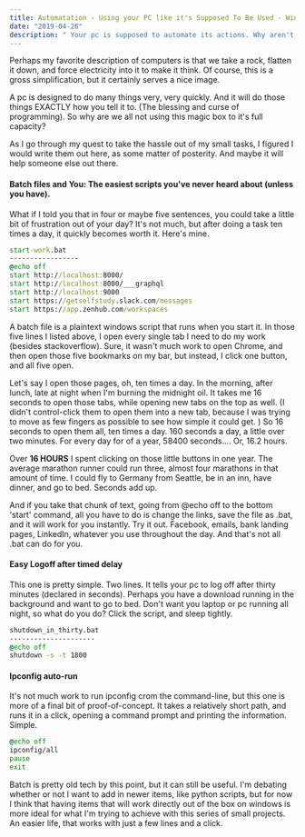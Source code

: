 ```yaml
---
title: Automatation - Using your PC like it's Supposed To Be Used - Windows Edition
date: "2019-04-26"
description: " Your pc is supposed to automate its actions. Why aren't you using that?"
---
```


Perhaps my favorite description of computers is that we take a rock, flatten it down, and force electricity into it to make it think. Of course, this is a gross simplification, but it certainly serves a nice image.

A pc is designed to do many things very, very quickly. And it will do those things EXACTLY how you tell it to. (The blessing and curse of programming). So why are we all not using this magic box to it's full capacity?

As I go through my quest to take the hassle out of my small tasks, I figured I would write them out here, as some matter of posterity. And maybe it will help someone else out there.

#### Batch files and You: The easiest scripts you've never heard about (unless you have).

What if I told you that in four or maybe five sentences, you could take a little bit of frustration out of your day? It's not much, but after doing a task ten times a day, it quickly becomes worth it. Here's mine.

```bat
start-work.bat
-----------------
@echo off
start http://localhost:8000/
start http://localhost:8000/___graphql
start http://localhost:9000
start https://getselfstudy.slack.com/messages
start https://app.zenhub.com/workspaces
```

A batch file is a plaintext windows script that runs when you start it. In those five lines I listed above, I open every single tab I need to do my work (besides stackoverflow). Sure, it wasn't much work to open Chrome, and then open those five bookmarks on my bar, but instead, I click one button, and all five open.

Let's say I open those pages, oh, ten times a day. In the morning, after lunch, late at night when I'm burning the midnight oil. It takes me 16 seconds to open those tabs, while opening new tabs on the top as well. (I didn't control-click them to open them into a new tab, because I was trying to move as few fingers as possible to see how simple it could get. ) So 16 seconds to open them all, ten times a day. 160 seconds a day, a little over two minutes. For every day for of a year, 58400 seconds.... Or, 16.2 hours.

Over **16 HOURS** I spent clicking on those little buttons in one year. The average marathon runner could run three, almost four marathons in that amount of time. I could fly to Germany from Seattle, be in an inn, have dinner, and go to bed. Seconds add up.

And if you take that chunk of text, going from @echo off to the bottom 'start' command, all you have to do is change the links, save the file as .bat, and it will work for you instantly. Try it out. Facebook, emails, bank landing pages, LinkedIn, whatever you use throughout the day. And that's not all .bat can do for you.

#### Easy Logoff after timed delay

This one is pretty simple. Two lines. It tells your pc to log off after thirty minutes (declared in seconds). Perhaps you have a download running in the background and want to go to bed. Don't want you laptop or pc running all night, so what do you do? Click the script, and sleep tightly.

```bat
shutdown_in_thirty.bat
---------------------
@echo off
shutdown -s -t 1800
```

#### Ipconfig auto-run

It's not much work to run ipconfig crom the command-line, but this one is more of a final bit of proof-of-concept. It takes a relatively short path, and runs it in a click, opening a command prompt and printing the information. Simple.

```bat
@echo off
ipconfig/all
pause
exit
```

Batch is pretty old tech by this point, but it can still be useful. I'm debating whether or not I want to add in newer items, like python scripts, but for now I think that having items that will work directly out of the box on windows is more ideal for what I'm trying to achieve with this series of small projects. An easier life, that works with just a few lines and a click.
